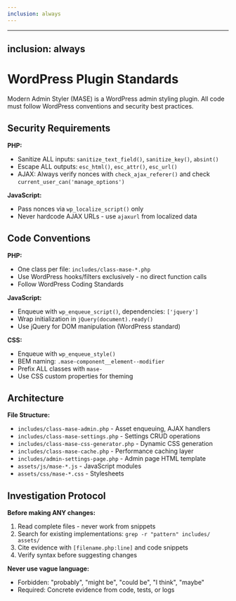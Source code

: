 ```yaml
---
inclusion: always
---
```

---
inclusion: always
---

# WordPress Plugin Standards

Modern Admin Styler (MASE) is a WordPress admin styling plugin. All code must follow WordPress conventions and security best practices.

## Security Requirements

**PHP:**
- Sanitize ALL inputs: `sanitize_text_field()`, `sanitize_key()`, `absint()`
- Escape ALL outputs: `esc_html()`, `esc_attr()`, `esc_url()`
- AJAX: Always verify nonces with `check_ajax_referer()` and check `current_user_can('manage_options')`

**JavaScript:**
- Pass nonces via `wp_localize_script()` only
- Never hardcode AJAX URLs - use `ajaxurl` from localized data

## Code Conventions

**PHP:**
- One class per file: `includes/class-mase-*.php`
- Use WordPress hooks/filters exclusively - no direct function calls
- Follow WordPress Coding Standards

**JavaScript:**
- Enqueue with `wp_enqueue_script()`, dependencies: `['jquery']`
- Wrap initialization in `jQuery(document).ready()`
- Use jQuery for DOM manipulation (WordPress standard)

**CSS:**
- Enqueue with `wp_enqueue_style()`
- BEM naming: `.mase-component__element--modifier`
- Prefix ALL classes with `mase-`
- Use CSS custom properties for theming

## Architecture

**File Structure:**
- `includes/class-mase-admin.php` - Asset enqueuing, AJAX handlers
- `includes/class-mase-settings.php` - Settings CRUD operations
- `includes/class-mase-css-generator.php` - Dynamic CSS generation
- `includes/class-mase-cache.php` - Performance caching layer
- `includes/admin-settings-page.php` - Admin page HTML template
- `assets/js/mase-*.js` - JavaScript modules
- `assets/css/mase-*.css` - Stylesheets

## Investigation Protocol

**Before making ANY changes:**
1. Read complete files - never work from snippets
2. Search for existing implementations: `grep -r "pattern" includes/ assets/`
3. Cite evidence with `[filename.php:line]` and code snippets
4. Verify syntax before suggesting changes

**Never use vague language:**
- Forbidden: "probably", "might be", "could be", "I think", "maybe"
- Required: Concrete evidence from code, tests, or logs